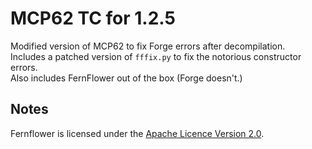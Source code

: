 # MCP62 TC for 1.2.5

Modified version of MCP62 to fix Forge errors after decompilation.  
Includes a patched version of `fffix.py` to fix the notorious constructor errors.  
Also includes FernFlower out of the box (Forge doesn't.)

## Notes

Fernflower is licensed under the [Apache Licence Version 2.0](http://www.apache.org/licenses/LICENSE-2.0).